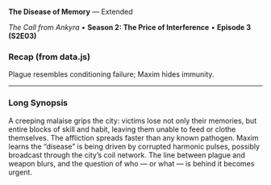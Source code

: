 **The Disease of Memory** — Extended

_The Call from Ankyra_ • **Season 2: The Price of Interference** • **Episode 3 (S2E03)**

### Recap (from data.js)
Plague resembles conditioning failure; Maxim hides immunity.

---

### Long Synopsis

A creeping malaise grips the city: victims lose not only their memories, but entire blocks of skill and habit, leaving them unable to feed or clothe themselves. The affliction spreads faster than any known pathogen. Maxim learns the “disease” is being driven by corrupted harmonic pulses, possibly broadcast through the city’s coil network. The line between plague and weapon blurs, and the question of who — or what — is behind it becomes urgent.